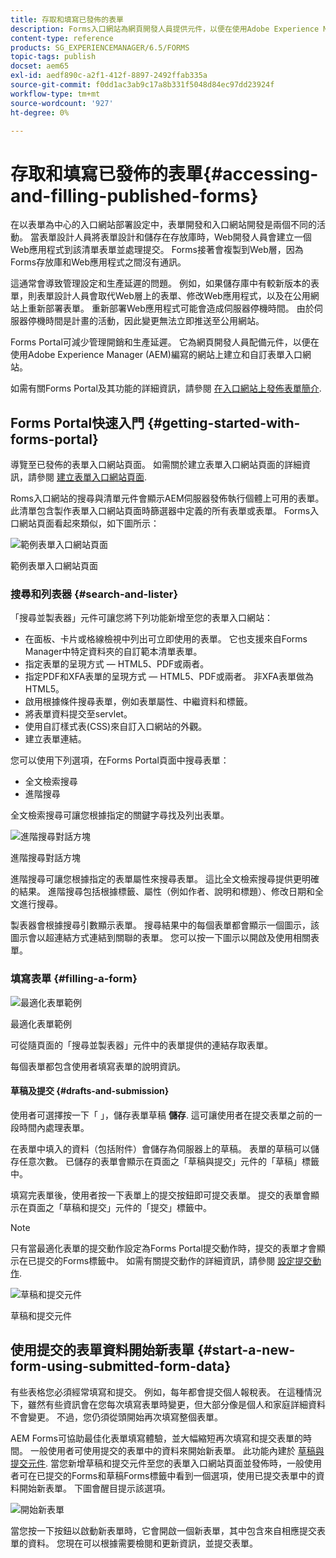 ```yaml
---
title: 存取和填寫已發佈的表單
description: Forms入口網站為網頁開發人員提供元件，以便在使用Adobe Experience Manager (AEM)編寫的網站上建立和自訂表單入口網站。
content-type: reference
products: SG_EXPERIENCEMANAGER/6.5/FORMS
topic-tags: publish
docset: aem65
exl-id: aedf890c-a2f1-412f-8897-2492ffab335a
source-git-commit: f0dd1ac3ab9c17a8b331f5048d84ec97dd23924f
workflow-type: tm+mt
source-wordcount: '927'
ht-degree: 0%

---
```


# 存取和填寫已發佈的表單{#accessing-and-filling-published-forms}

在以表單為中心的入口網站部署設定中，表單開發和入口網站開發是兩個不同的活動。 當表單設計人員將表單設計和儲存在存放庫時，Web開發人員會建立一個Web應用程式到該清單表單並處理提交。 Forms接著會複製到Web層，因為Forms存放庫和Web應用程式之間沒有通訊。

這通常會導致管理設定和生產延遲的問題。 例如，如果儲存庫中有較新版本的表單，則表單設計人員會取代Web層上的表單、修改Web應用程式，以及在公用網站上重新部署表單。 重新部署Web應用程式可能會造成伺服器停機時間。 由於伺服器停機時間是計畫的活動，因此變更無法立即推送至公用網站。

Forms Portal可減少管理開銷和生產延遲。 它為網頁開發人員配備元件，以便在使用Adobe Experience Manager (AEM)編寫的網站上建立和自訂表單入口網站。

如需有關Forms Portal及其功能的詳細資訊，請參閱 [在入口網站上發佈表單簡介](/help/forms/using/introduction-publishing-forms.md).

## Forms Portal快速入門 {#getting-started-with-forms-portal}

導覽至已發佈的表單入口網站頁面。 如需關於建立表單入口網站頁面的詳細資訊，請參閱 [建立表單入口網站頁面](../../forms/using/creating-form-portal-page.md).

Roms入口網站的搜尋與清單元件會顯示AEM伺服器發佈執行個體上可用的表單。 此清單包含製作表單入口網站頁面時篩選器中定義的所有表單或表單。 Forms入口網站頁面看起來類似，如下圖所示：

![範例表單入口網站頁面 ](assets/forms-portal-page.png)

範例表單入口網站頁面

### 搜尋和列表器 {#search-and-lister}

「搜尋並製表器」元件可讓您將下列功能新增至您的表單入口網站：

* 在面板、卡片或格線檢視中列出可立即使用的表單。 它也支援來自Forms Manager中特定資料夾的自訂範本清單表單。
* 指定表單的呈現方式 — HTML5、PDF或兩者。
* 指定PDF和XFA表單的呈現方式 — HTML5、PDF或兩者。 非XFA表單做為HTML5。
* 啟用根據條件搜尋表單，例如表單屬性、中繼資料和標籤。
* 將表單資料提交至servlet。
* 使用自訂樣式表(CSS)來自訂入口網站的外觀。
* 建立表單連結。

您可以使用下列選項，在Forms Portal頁面中搜尋表單：

* 全文檢索搜尋
* 進階搜尋

全文檢索搜尋可讓您根據指定的關鍵字尋找及列出表單。

![進階搜尋對話方塊](assets/search-panel.png)

進階搜尋對話方塊

進階搜尋可讓您根據指定的表單屬性來搜尋表單。 這比全文檢索搜尋提供更明確的結果。 進階搜尋包括根據標籤、屬性（例如作者、說明和標題）、修改日期和全文進行搜尋。

製表器會根據搜尋引數顯示表單。 搜尋結果中的每個表單都會顯示一個圖示，該圖示會以超連結方式連結到關聯的表單。 您可以按一下圖示以開啟及使用相關表單。

### 填寫表單 {#filling-a-form}

![最適化表單範例](assets/filling_a_form.png)

最適化表單範例

可從隨頁面的「搜尋並製表器」元件中的表單提供的連結存取表單。

每個表單都包含使用者填寫表單的說明資訊。

#### 草稿及提交 {#drafts-and-submission}

使用者可選擇按一下「 」，儲存表單草稿 **儲存**. 這可讓使用者在提交表單之前的一段時間內處理表單。

在表單中填入的資料（包括附件）會儲存為伺服器上的草稿。 表單的草稿可以儲存任意次數。 已儲存的表單會顯示在頁面之「草稿與提交」元件的「草稿」標籤中。

填寫完表單後，使用者按一下表單上的提交按鈕即可提交表單。 提交的表單會顯示在頁面之「草稿和提交」元件的「提交」標籤中。

>[!NOTE]
>
>只有當最適化表單的提交動作設定為Forms Portal提交動作時，提交的表單才會顯示在已提交的Forms標籤中。 如需有關提交動作的詳細資訊，請參閱 [設定提交動作](../../forms/using/configuring-submit-actions.md).

![草稿和提交元件](assets/draft-submission.png)

草稿和提交元件

## 使用提交的表單資料開始新表單 {#start-a-new-form-using-submitted-form-data}

有些表格您必須經常填寫和提交。 例如，每年都會提交個人報稅表。 在這種情況下，雖然有些資訊會在您每次填寫表單時變更，但大部分像是個人和家庭詳細資料不會變更。 不過，您仍須從頭開始再次填寫整個表單。

AEM Forms可協助最佳化表單填寫體驗，並大幅縮短再次填寫和提交表單的時間。 一般使用者可使用提交的表單中的資料來開始新表單。 此功能內建於 [草稿與提交元件](../../forms/using/draft-submission-component.md). 當您新增草稿和提交元件至您的表單入口網站頁面並發佈時，一般使用者可在已提交的Forms和草稿Forms標籤中看到一個選項，使用已提交表單中的資料開始新表單。 下圖會醒目提示該選項。

![開始新表單](assets/start-a-new-form.png)

當您按一下按鈕以啟動新表單時，它會開啟一個新表單，其中包含來自相應提交表單的資料。 您現在可以根據需要檢閱和更新資訊，並提交表單。
